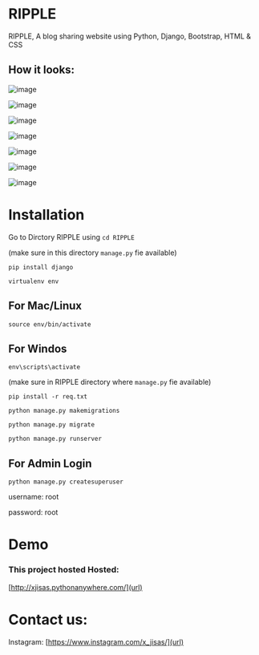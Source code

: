 # **RIPPLE**
RIPPLE, A blog sharing website using Python, Django, Bootstrap, HTML & CSS
## How it looks:
![image](https://github.com/shashwat993/RIPPLE/assets/108952343/24e8874c-835e-48cc-a6ad-6a3a0005e0ed)

![image](https://github.com/shashwat993/RIPPLE/assets/108952343/ed4e3594-c5ba-4d4e-9903-43f108fb40a5)

![image](https://github.com/shashwat993/RIPPLE/assets/108952343/01927874-8d48-4841-82fc-b7bb22165de0)

![image](https://github.com/shashwat993/RIPPLE/assets/108952343/bb5af8b9-d0b9-4745-828f-7677d43488dd)

![image](https://github.com/shashwat993/RIPPLE/assets/108952343/fbcce81d-a204-44fe-81e7-b3021c0b1d69)

![image](https://github.com/shashwat993/RIPPLE/assets/108952343/55291d3a-7a63-470e-841e-bb472d6a6cee)

![image](https://github.com/shashwat993/RIPPLE/assets/108952343/5351c267-bd28-4a6c-afe0-c011c76de9b5)


# Installation
Go to Dirctory RIPPLE using `cd RIPPLE`

(make sure in this directory `manage.py` fie available)

`pip install django`

`virtualenv env`
## For Mac/Linux

`source env/bin/activate`

## For Windos

`env\scripts\activate`

(make sure in RIPPLE directory where `manage.py` fie available)

`pip install -r req.txt`

`python manage.py makemigrations`

`python manage.py migrate`


`python manage.py runserver`

## For Admin Login

`python manage.py createsuperuser`

username: root

password: root

# Demo 
### This project hosted Hosted:

[http://xjisas.pythonanywhere.com/](url)

# Contact us:

Instagram: [https://www.instagram.com/x_jisas/](url)










